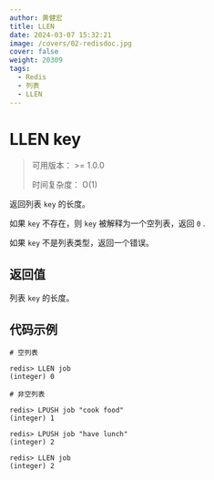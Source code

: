 ```yaml
---
author: 黄健宏
title: LLEN
date: 2024-03-07 15:32:21
image: /covers/02-redisdoc.jpg
cover: false
weight: 20309
tags:
  - Redis
  - 列表
  - LLEN
---
```


# LLEN key

> 可用版本： >= 1.0.0
> 
> 时间复杂度： O(1)

返回列表 `key` 的长度。

如果 `key` 不存在，则 `key` 被解释为一个空列表，返回 `0` .

如果 `key` 不是列表类型，返回一个错误。

## 返回值

列表 `key` 的长度。

## 代码示例

```shell
# 空列表

redis> LLEN job
(integer) 0

# 非空列表

redis> LPUSH job "cook food"
(integer) 1

redis> LPUSH job "have lunch"
(integer) 2

redis> LLEN job
(integer) 2
```